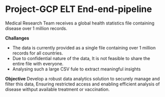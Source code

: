 # Project-GCP ELT End-end-pipeline
Medical Research Team receives a global health statistics file containing disease over 1 million records.

**Challanges**
* The data is currently provided as a single file containing over 1 million records for all countries.
* Due to confidential nature of the data, It is not feasible to share the entire file with everyone.
* Analysing such a large CSV fule to extract meaningful insights

**Objective**
Develop a robust data analytics solution to securely manage and filter this data, 
Ensuring restricted access and enabling efficient analysis of disease withput available treatment or vaccination.
